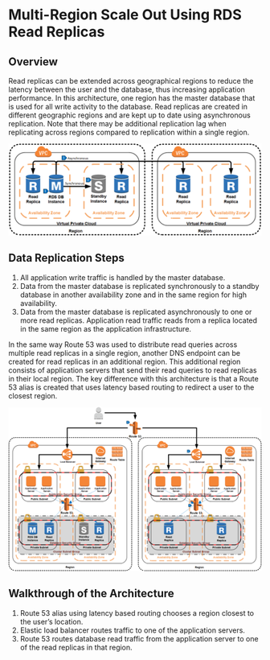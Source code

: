 # Multi-Region Scale Out Using RDS Read Replicas

## Overview

Read replicas can be extended across geographical regions to reduce the latency between the user and the database, thus increasing application performance. In this architecture, one region has the master database that is used for all write activity to the database. Read replicas are created in different geographic regions and are kept up to date using asynchronous replication. Note that there may be additional replication lag when replicating across regions compared to replication within a single region.

![Multi Region Replication](multi-region-replication.png)

## Data Replication Steps

1. All application write traffic is handled by the master database.
2. Data from the master database is replicated synchronously to a standby database in another availability zone and in the same region for high availability.
3. Data from the master database is replicated asynchronously to one or more read replicas. Application read traffic reads from a replica located in the same region as the application infrastructure.

In the same way Route 53 was used to distribute read queries across multiple read replicas in a single region, another DNS endpoint can be created for read replicas in an additional region. This additional region consists of application servers that send their read queries to read replicas in their local region. The key difference with this architecture is that a Route 53 alias is created that uses latency based routing to redirect a user to the closest region.

![Multi-Region Scale Out](multi-region-scale-out.png)

## Walkthrough of the Architecture

1. Route 53 alias using latency based routing chooses a region closest to the user’s location.
2. Elastic load balancer routes traffic to one of the application servers.
3. Route 53 routes database read traffic from the application server to one of the read replicas in that region.
